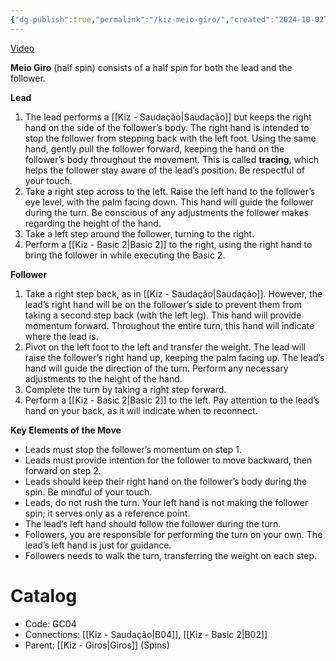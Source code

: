 ```yaml
---
{"dg-publish":true,"permalink":"/kiz-meio-giro/","created":"2024-10-02T11:55:05.126-04:00","updated":"2024-11-19T12:56:16.723-05:00"}
---
```



[Video](https://youtu.be/sBbftDBCZG4)

**Meio Giro** (half spin) consists of a half spin for both the lead and the follower.

**Lead**
1. The lead performs a [[Kiz - Saudação\|Saudação]] but keeps the right hand on the side of the follower’s body. The right hand is intended to stop the follower from stepping back with the left foot. Using the same hand, gently pull the follower forward, keeping the hand on the follower’s body throughout the movement. This is called **tracing**, which helps the follower stay aware of the lead’s position. Be respectful of your touch.
2. Take a right step across to the left. Raise the left hand to the follower’s eye level, with the palm facing down. This hand will guide the follower during the turn. Be conscious of any adjustments the follower makes regarding the height of the hand.
3. Take a left step around the follower, turning to the right.
4. Perform a [[Kiz - Basic 2\|Basic 2]] to the right, using the right hand to bring the follower in while executing the Basic 2.

**Follower**
1. Take a right step back, as in [[Kiz - Saudação\|Saudação]]. However, the lead’s right hand will be on the follower’s side to prevent them from taking a second step back (with the left leg). This hand will provide momentum forward. Throughout the entire turn, this hand will indicate where the lead is.
2. Pivot on the left foot to the left and transfer the weight. The lead will raise the follower’s right hand up, keeping the palm facing up. The lead’s hand will guide the direction of the turn. Perform any necessary adjustments to the height of the hand.
3. Complete the turn by taking a right step forward.
4. Perform a [[Kiz - Basic 2\|Basic 2]] to the left. Pay attention to the lead’s hand on your back, as it will indicate when to reconnect.

**Key Elements of the Move**
- Leads must stop the follower’s momentum on step 1.
- Leads must provide intention for the follower to move backward, then forward on step 2.
- Leads should keep their right hand on the follower’s body during the spin. Be mindful of your touch.
- Leads, do not rush the turn. Your left hand is not making the follower spin; it serves only as a reference point.
- The lead’s left hand should follow the follower during the turn.
- Followers, you are responsible for performing the turn on your own. The lead’s left hand is just for guidance.
- Followers needs to walk the turn, transferring the weight on each step.

# Catalog

- Code: GC04
- Connections: [[Kiz - Saudação\|B04]], [[Kiz - Basic 2\|B02]]
- Parent: [[Kiz - Giros\|Giros]] (Spins)
